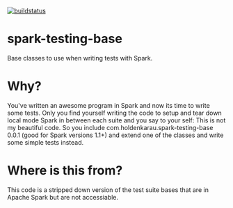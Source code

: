 [![buildstatus](https://travis-ci.org/holdenk/spark-testing-base.svg?branch=master)](https://travis-ci.org/holdenk/spark-testing-base)
# spark-testing-base
Base classes to use when writing tests with Spark.
# Why?
You've written an awesome program in Spark and now its time to write some tests. Only you find yourself
writing the code to setup and tear down local mode Spark in between each suite and you say to your self:
This is not my beautiful code.
So you include com.holdenkarau.spark-testing-base 0.0.1 (good for Spark versions 1.1+) and extend one
of the classes and write some simple tests instead.
# Where is this from?
This code is a stripped down version of the test suite bases that are in Apache Spark but are not accessiable.

